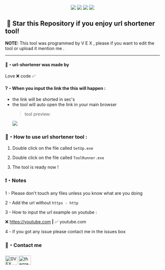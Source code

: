 <p align="center">
  <img src="https://img.shields.io/github/languages/top/0VEX/py-to-exe?style=flat-square">
  <img src="https://img.shields.io/github/last-commit/0VEX/py-to-exe?style=flat-square">
  <img src="https://img.shields.io/github/stars/0VEX/py-to-exe?color=%23daff00&label=Stars&style=flat-square">
  <img src="https://img.shields.io/github/forks/0VEX/py-to-exe?color=%23daff00&label=Forks&style=flat-square">
</p>

## ‎ ‎ ‎ ‎ ‎ ‎ ‎ ‎ ‎ ‎ ‎ ‎ ‎ ‎ 🌟 Star this Repository if you enjoy url shortener tool!

**NOTE:** This tool was programmed by V E X , please if you want to edit the tool or upload it mention me .

---

#### 🖤・url-shortener was made by

Love ❌ code ✅

#### ❔・When you input the link the this will happen :

- the link will be shorted in sec's
- the tool will auto open the link in your main browser
  > tool preview:
  <p align="left"><img src="https://g.top4top.io/p_230125qql1.png">
  
### 📁・How to use url shortener tool :
  
1. Double click on the file called `SetUp.exe`
  
2. Double click on the file called `ToolRunner.exe`
  
3. The tool is ready now !
  
### ❗・Notes

1 - Please don't touch any files unless you know what are you doing
  
2 - Add the url without `https - http`

3 - How to input the url example on youtube :
 
❌ https://youtube.com **|** ✅ youtube.com

4 - if you got any issue please contact me in the issues box
  
### 💠・Contact me
<h3 align="left"></h3>
<p align="left">
<a href="https://instagram.com/thegreatvex" target="blank"><img align="center" src="https://raw.githubusercontent.com/rahuldkjain/github-profile-readme-generator/master/src/images/icons/Social/instagram.svg" alt="0VEX" height="30" width="40" /></a>
<a href="https://t.me/thegreatvx" target="blank"><img align="center" src="https://upload.wikimedia.org/wikipedia/commons/8/82/Telegram_logo.svg" alt="thegreatvx" height="30" width="40" /></a>
